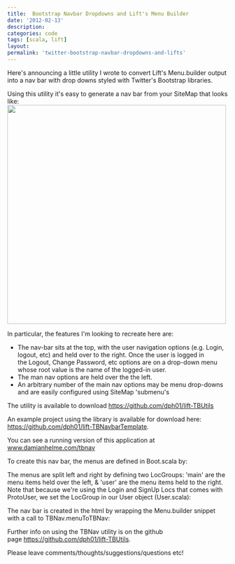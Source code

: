 ```yaml
---
title:  Bootstrap Navbar Dropdowns and Lift's Menu Builder
date: '2012-02-13'
description:
categories: code
tags: [scala, lift]
layout: 
permalink: 'twitter-bootstrap-navbar-dropdowns-and-lifts'
---
```



<p>Here's announcing a little utility I wrote to convert Lift's Menu.builder output into a nav bar with drop downs styled with Twitter's Bootstrap libraries.</p>
<p>Using this utility it's easy to generate a nav bar from your SiteMap that looks like:
<a href="{{urls.media}}/tbnav.png"><img width="500" src="{{urls.media}}/tbnav.png"></a>
</p>
<p>In particular, the features I'm looking to recreate here are:</p>
<ul>
<li>The nav-bar sits at the top, with the user navigation options (e.g. Login, logout, etc) and held over to the right. Once the user is logged in the&nbsp;Logout, Change Password, etc options are on a drop-down menu whose root value is the name of the logged-in user.</li>
<li>The man nav options&nbsp;are held over the the left.</li>
<li>An arbitrary number of the main nav options may be menu drop-downs and are easily configured using SiteMap 'submenu's</li>
</ul>
<p>The utility is available to download <a href="https://github.com/dph01/lift-TBUtils">https://github.com/dph01/lift-TBUtils</a></p>
<p>An example project using the library is available for download here: <a href="https://github.com/dph01/lift-TBNavbarTemplate">https://github.com/dph01/lift-TBNavbarTemplate</a>.&nbsp;</p>
<p>You can see a running version of this application at <a href="http://www.damianhelme.com/tbnav">www.damianhelme.com/tbnav</a></p>
<p>To create this nav bar, the menus are defined in Boot.scala by:</p>
<p><script src="https://gist.github.com/1817391.js?file=gistfile1.scala"></script></p>
<p>The menus are split left and right by defining two LocGroups: 'main' are the menu items held over the left, &amp; 'user' are the menu items held to the right. Note that because we're using the Login and SignUp Locs that comes with ProtoUser, we set the LocGroup in our User object (User.scala):</p>

<script src="https://gist.github.com/1817453.js"> </script>

<p>The nav bar is created in the html by wrapping the Menu.builder snippet with a call to TBNav.menuToTBNav:</p>

<script src="https://gist.github.com/1817530.js"> </script>

<p>Further info on using the TBNav utility is on the github page&nbsp;<a href="https://github.com/dph01/lift-TBUtils">https://github.com/dph01/lift-TBUtils</a>.</p>
<p>Please leave comments/thoughts/suggestions/questions etc!</p>
  
